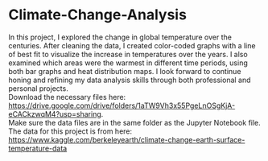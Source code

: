 # Climate-Change-Analysis
In this project, I explored the change in global temperature over the centuries. After cleaning the data, I created color-coded graphs with a line of best fit to visualize the increase in temperatures over the years. I also examined which areas were the warmest in different time periods, using both bar graphs and heat distribution maps. I look forward to continue honing and refining my data analysis skills through both professional and personal projects. <br />
Download the necessary files here: https://drive.google.com/drive/folders/1aTW9Vh3x55PgeLnOSgKjA-eCACkzwqM4?usp=sharing. <br />
Make sure the data files are in the same folder as the Jupyter Notebook file. <br />
The data for this project is from here: https://www.kaggle.com/berkeleyearth/climate-change-earth-surface-temperature-data <br />
